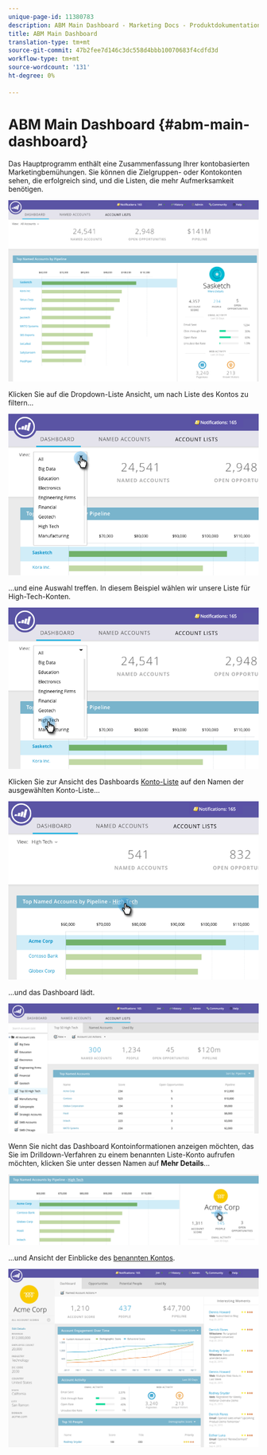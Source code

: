 ```yaml
---
unique-page-id: 11380783
description: ABM Main Dashboard - Marketing Docs - Produktdokumentation
title: ABM Main Dashboard
translation-type: tm+mt
source-git-commit: 47b2fee7d146c3dc558d4bbb10070683f4cdfd3d
workflow-type: tm+mt
source-wordcount: '131'
ht-degree: 0%

---
```



# ABM Main Dashboard {#abm-main-dashboard}

Das Hauptprogramm enthält eine Zusammenfassung Ihrer kontobasierten Marketingbemühungen. Sie können die Zielgruppen- oder Kontokonten sehen, die erfolgreich sind, und die Listen, die mehr Aufmerksamkeit benötigen.

![](assets/one.png)

Klicken Sie auf die Dropdown-Liste Ansicht, um nach Liste des Kontos zu filtern...

![](assets/two.png)

...und eine Auswahl treffen. In diesem Beispiel wählen wir unsere Liste für High-Tech-Konten.

![](assets/three.png)

Klicken Sie zur Ansicht des Dashboards [Konto-Liste](http://docs.marketo.com/display/DOCS/Account+List+Insights#AccountListInsights-AccountListDashboard) auf den Namen der ausgewählten Konto-Liste...

![](assets/four.png)

...und das Dashboard lädt.

![](assets/five.png)

Wenn Sie nicht das Dashboard Kontoinformationen anzeigen möchten, das Sie im Drilldown-Verfahren zu einem benannten Liste-Konto aufrufen möchten, klicken Sie unter dessen Namen auf **Mehr Details**...

![](assets/six.png)

...und Ansicht der Einblicke des [benannten Kontos](http://docs.marketo.com/display/DOCS/Named+Account+Insights).

![](assets/seven.png)

